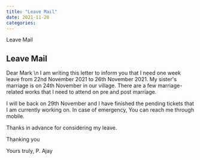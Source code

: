 ```yaml
---
title: "Leave Mail"
date: 2021-11-20
categories:
---
```


Leave Mail

## Leave Mail


Dear Mark \n
I am writing this letter to inform you that I need one week leave from 22nd November 2021 to 26th November 2021. My sister's marriage is on 24th November in our village. There are a few marriage-related works that I need to attend on pre and post marriage.

I will be back on 29th November and I have finished the pending tickets that I am currently working on. In case of emergency, You can reach me through mobile.

Thanks in advance for considering my leave.

Thanking you

Yours truly,
P. Ajay